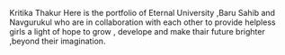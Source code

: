 Kritika Thakur
Here is the portfolio of Eternal University ,Baru Sahib and Navgurukul who are in collaboration with each other to provide helpless girls a light of hope to grow , develope and make thair future brighter ,beyond their imagination.
